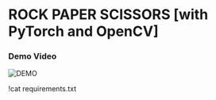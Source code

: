 # ROCK PAPER SCISSORS \[with PyTorch and OpenCV]
### Demo Video
![DEMO](demo.gif)

!cat requirements.txt
